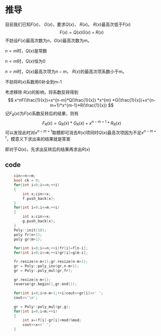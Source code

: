 # 推导

目前我们已知$F(x)$， $G(x)$，要求$Q(x)$， $R(x)$。 $R(x)$最高次低于$F(x)$
$$
F(x)=Q(x)G(x)+R(x)
$$
不妨设$F(x)$最高次数为$n$，$G(x)$最高次数为$m$。

$n=m$时，$Q(x)$是常数

$n<m$时，$Q(x)$恒为0

$n>m$时，$Q(x)$最高次项为$n-m$， $R(x)$的最高次项系数小于$m$。

不妨将$R(x)$系数用0补全到m-1

考虑移除 $R(x)$的影响，将系数反转得到
$$
x^nF(\frac{1}{x})=x^{n-m}*Q(\frac{1}{x}) *x^{m} *G(\frac{1}{x})+x^{n-m+1}*x^{m-1}*R(\frac{1}{x})
$$
记$F_R(x)$为$F(x)$系数反转后的结果，则有
$$
F_R(x)=Q_R(x)*G_R(x)+x^{n-m+1}*R_R(x)
$$
可以发现此时对$x^{n-m+1}$取模即可消去$R(x)$项同时$Q(x)$最高次项因为不足$x^{n-m+1}$，模意义下求出来的结果就是答案

即对于$Q(x)$，先求出反转后的结果再求出$R(x)$

## code

```c++
	cin>>n>>m;
    bool ck = 0;
    for(int i=0;i<=n;++i)
    {
    	int x;cin>>x;
    	f.push_back(x);
	}
	for(int i=0;i<=m;++i)
    {
    	int x;cin>>x;
    	g.push_back(x);
	}
	Poly::init(18);
	poly fr(n+1);
	poly gr(m+1);
	
	for(int i=0;i<=n;++i)fr[i]=f[n-i];
	for(int i=0;i<=m;++i)gr[i]=g[m-i];

	fr.resize(n-m+1);gr.resize(n-m+1);
	gr = Poly::poly_inv(gr,n-m+1);
	gr = Poly::poly_mul(gr,fr);
	
	gr.resize(n-m+1);
	reverse(gr.begin(),gr.end());
	
	for(int i=0;i<n-m+1;++i)cout<<gr[i]<<' ';
	cout<<'\n';
	
	gr = Poly::poly_mul(gr,g);
	for(int i=0;i<m;++i)
	{
		int x=(f[i]-gr[i]+mod)%mod;
		cout<<x<<' ';
	}
```

